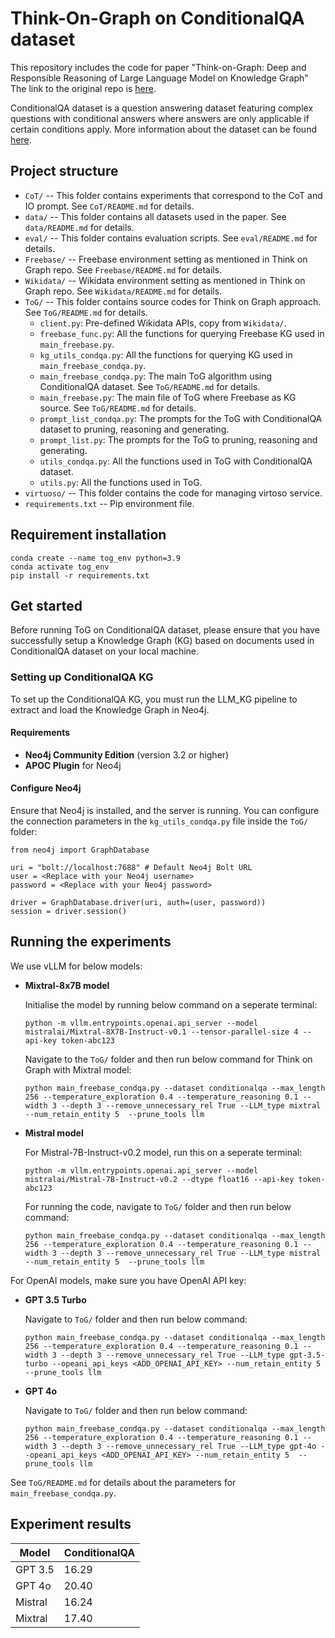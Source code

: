 # Think-On-Graph on ConditionalQA dataset

This repository includes the code for paper "Think-on-Graph: Deep and Responsible Reasoning of Large Language Model on Knowledge Graph" The link to the original repo is [here](https://github.com/IDEA-FinAI/ToG).

ConditionalQA dataset is a question answering dataset featuring complex questions with conditional answers where answers are only applicable if certain conditions apply. More information about the dataset can be found [here](https://haitian-sun.github.io/conditionalqa/).

## Project structure
* `CoT/` -- This folder contains experiments that correspond to the CoT and IO prompt. See `CoT/README.md` for details.
* `data/` -- This folder contains all datasets used in the paper. See `data/README.md` for details.
* `eval/` -- This folder contains evaluation scripts. See `eval/README.md` for details.
* `Freebase/` -- Freebase environment setting as mentioned in Think on Graph repo. See `Freebase/README.md` for details.
* `Wikidata/` -- Wikidata environment setting as mentioned in Think on Graph repo. See `Wikidata/README.md` for details.
* `ToG/` -- This folder contains source codes for Think on Graph approach. See `ToG/README.md` for details.
    - `client.py`: Pre-defined Wikidata APIs, copy from `Wikidata/`.
    - `freebase_func.py`: All the functions for querying Freebase KG used in `main_freebase.py`.
    - `kg_utils_condqa.py`: All the functions for querying KG used in `main_freebase_condqa.py`.
    - `main_freebase_condqa.py`: The main ToG algorithm using ConditionalQA dataset. See `ToG/README.md` for details.
    - `main_freebase.py`: The main file of ToG where Freebase as KG source. See `ToG/README.md` for details.
    - `prompt_list_condqa.py`: The prompts for the ToG with ConditionalQA dataset to pruning, reasoning and generating.
    - `prompt_list.py`: The prompts for the ToG to pruning, reasoning and generating.
    - `utils_condqa.py`: All the functions used in ToG with ConditionalQA dataset. 
    - `utils.py`: All the functions used in ToG.
* `virtuoso/` -- This folder contains the code for managing virtoso service.
* `requirements.txt` -- Pip environment file.

## Requirement installation
```
conda create --name tog_env python=3.9
conda activate tog_env
pip install -r requirements.txt
```

## Get started
Before running ToG on ConditionalQA dataset, please ensure that you have successfully setup a Knowledge Graph (KG) based on documents used in ConditionalQA dataset on your local machine. 

### Setting up ConditionalQA KG
To set up the ConditionalQA KG, you must run the LLM_KG pipeline to extract and load the Knowledge Graph in Neo4j.

#### Requirements
* **Neo4j Community Edition** (version 3.2 or higher)
* **APOC Plugin** for Neo4j

#### Configure Neo4j
Ensure that Neo4j is installed, and the server is running. You can configure the connection parameters in the `kg_utils_condqa.py` file inside the `ToG/` folder:

```
from neo4j import GraphDatabase

uri = "bolt://localhost:7688" # Default Neo4j Bolt URL 
user = <Replace with your Neo4j username>
password = <Replace with your Neo4j password>

driver = GraphDatabase.driver(uri, auth=(user, password))
session = driver.session()
```

## Running the experiments 

We use vLLM for below models:

* **Mixtral-8x7B model**

    Initialise the model by running below command on a seperate terminal:
    ```
    python -m vllm.entrypoints.openai.api_server --model mistralai/Mixtral-8X7B-Instruct-v0.1 --tensor-parallel-size 4 --api-key token-abc123 
    ```
    Navigate to the `ToG/` folder and then run below command for Think on Graph with Mixtral model:
    ```
    python main_freebase_condqa.py --dataset conditionalqa --max_length 256 --temperature_exploration 0.4 --temperature_reasoning 0.1 --width 3 --depth 3 --remove_unnecessary_rel True --LLM_type mixtral --num_retain_entity 5  --prune_tools llm
    ```

* **Mistral model**
    
    For Mistral-7B-Instruct-v0.2 model, run this on a seperate terminal:
    ```
   python -m vllm.entrypoints.openai.api_server --model mistralai/Mistral-7B-Instruct-v0.2 --dtype float16 --api-key token-abc123 
    ```
    For running the code, navigate to `ToG/` folder and then run below command:
    ```
    python main_freebase_condqa.py --dataset conditionalqa --max_length 256 --temperature_exploration 0.4 --temperature_reasoning 0.1 --width 3 --depth 3 --remove_unnecessary_rel True --LLM_type mistral --num_retain_entity 5  --prune_tools llm
    ```

For OpenAI models, make sure you have OpenAI API key:

* **GPT 3.5 Turbo**
    
    Navigate to `ToG/` folder and then run below command:
    ```
    python main_freebase_condqa.py --dataset conditionalqa --max_length 256 --temperature_exploration 0.4 --temperature_reasoning 0.1 --width 3 --depth 3 --remove_unnecessary_rel True --LLM_type gpt-3.5-turbo --opeani_api_keys <ADD_OPENAI_API_KEY> --num_retain_entity 5  --prune_tools llm
    ```

* **GPT 4o**
    
    Navigate to `ToG/` folder and then run below command:
    ```
    python main_freebase_condqa.py --dataset conditionalqa --max_length 256 --temperature_exploration 0.4 --temperature_reasoning 0.1 --width 3 --depth 3 --remove_unnecessary_rel True --LLM_type gpt-4o --opeani_api_keys <ADD_OPENAI_API_KEY> --num_retain_entity 5  --prune_tools llm
    ```

See `ToG/README.md` for details about the parameters for `main_freebase_condqa.py`.

## Experiment results

| **Model**                                     | **ConditionalQA** |
|-----------------------------------------------|-------------------|
| GPT 3.5                                       | 16.29             |
| GPT 4o                                        | 20.40             |
| Mistral                                       | 16.24             |
| Mixtral                                       | 17.40             |
